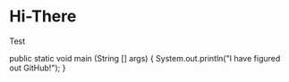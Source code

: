 # Hi-There
Test

public static void main (String [] args) {
        System.out.println("I have figured out GitHub!");
}
